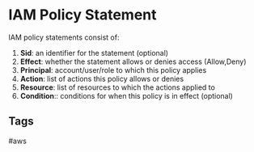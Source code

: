 # IAM Policy Statement

IAM policy statements consist of:  
1. **Sid**: an identifier for the statement (optional)  
2. **Effect**: whether the statement allows or denies access (Allow,Deny)  
3. **Principal**: account/user/role to which this policy applies  
4. **Action**: list of actions this policy allows or denies  
5. **Resource**: list of resources to which the actions applied to  
6. **Condition**:: conditions for when this policy is in effect (optional)  

## Tags
#aws
